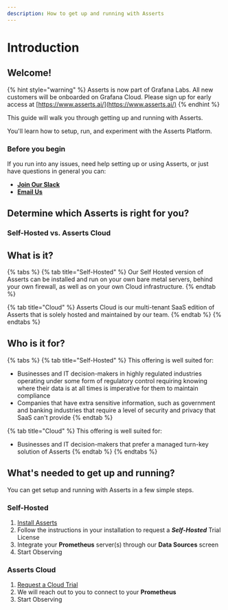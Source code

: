 ```yaml
---
description: How to get up and running with Asserts
---
```


# Introduction

## Welcome!

{% hint style="warning" %}
Asserts is now part of Grafana Labs. All new customers will be onboarded on Grafana Cloud. Please sign up for early access at [https://www.asserts.ai/](https://www.asserts.ai/)
{% endhint %}

This guide will walk you through getting up and running with Asserts.

You'll learn how to setup, run, and experiment with the Asserts Platform.

### **Before you begin**

If you run into any issues, need help setting up or using Asserts, or just have questions in general you can:

* [**Join Our Slack**](https://join.slack.com/t/asserts-community/shared\_invite/zt-1qxudnxgl-h3TbJs3HDk4Pk4ssEDu\~1Q)
* [**Email Us**](mailto:support@asserts.ai)

## Determine which Asserts is right for you?

### Self-Hosted vs. Asserts Cloud

## What is it?

{% tabs %}
{% tab title="Self-Hosted" %}
Our Self Hosted version of Asserts can be installed and run on your own bare metal servers, behind your own firewall, as well as on your own Cloud infrastructure.
{% endtab %}

{% tab title="Cloud" %}
Asserts Cloud is our multi-tenant SaaS edition of Asserts that is solely hosted and maintained by our team.&#x20;
{% endtab %}
{% endtabs %}

## Who is it for?

{% tabs %}
{% tab title="Self-Hosted" %}
This offering is well suited for:&#x20;

* Businesses and IT decision-makers in highly regulated industries operating under some form of regulatory control requiring knowing where their data is at all times is imperative for them to maintain compliance
* Companies that have extra sensitive information, such as government and banking industries that require a level of security and privacy that SaaS can't provide
{% endtab %}

{% tab title="Cloud" %}
This offering is well suited for:&#x20;

* Businesses and IT decision-makers that prefer a managed turn-key solution of Asserts
{% endtab %}
{% endtabs %}



## What's needed to get up and running? <a href="#system-requirements" id="system-requirements"></a>

&#x20; You can get setup and running with Asserts in a few simple steps.

### Self-Hosted

1. [Install Asserts](getting-started/self-hosted/#installation-options)
2. Follow the instructions in your installation to request a _**Self-Hosted**_ Trial License
3. Integrate your **Prometheus** server(s) through our **Data Sources** screen
4. Start Observing

### Asserts Cloud

1. [Request a Cloud Trial](https://share.hsforms.com/1Cc0HO62KRIy2-TZpbvcTwwbvn02)
2. We will reach out to you to connect to your **Prometheus**
3. Start Observing

